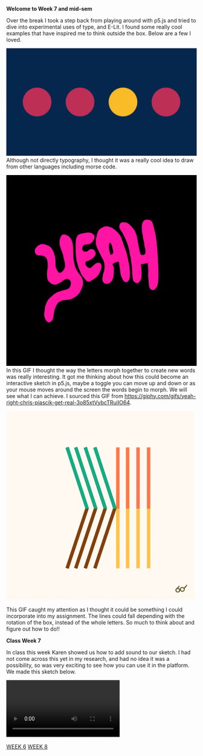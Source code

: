 **Welcome to Week 7 and mid-sem**

Over the break I took a step back from playing around with p5.js and tried to dive into experimental uses of type, and E-Lit. I found some really cool examples that have inspired me to think outside the box. Below are a few I loved.

![](morsecode.gif)
Although not directly typography, I thought it was a really cool idea to draw from other languages including morse code. 

![](yeahright.gif)
In this GIF I thought the way the letters morph together to create new words was really interesting. It got me thinking about how this could become an interactive sketch in p5.js, maybe a toggle you can move up and down or as your mouse moves around the screen the words begin to morph. We will see what I can achieve. I sourced this GIF from https://giphy.com/gifs/yeah-right-chris-piascik-get-real-3o85xtVybcTRuiIO64.

![](K.gif)

This GIF caught my attention as I thought it could be something I could incorporate into my assignment. The lines could fall depending with the rotation of the box, instead of the whole letters. So much to think about and figure out how to do!!

**Class Week 7**

In class this week Karen showed us how to add sound to our sketch. I had not come across this yet in my research, and had no idea it was a possibility, so was very exciting to see how you can use it in the platform. We made this sketch below.

![](dumdumdum.mp4)

[WEEK 6](https://github.com/rubybrown101/codewordsstudio/tree/master/SKO1/week6) [WEEK 8](https://github.com/rubybrown101/codewordsstudio/tree/master/SKO1/week8)
